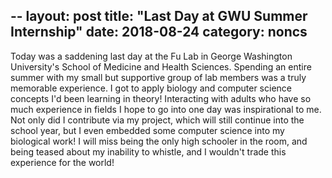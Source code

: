 --
layout: post
title: "Last Day at GWU Summer Internship"
date: 2018-08-24
category: noncs
--
Today was a saddening last day at the Fu Lab in George Washington University's School of Medicine and Health Sciences. Spending an entire summer with my small but supportive group of lab members was a truly memorable experience. I got to apply biology and computer science concepts I'd been learning in theory! Interacting with adults who have so much experience in fields I hope to go into one day was inspirational to me. Not only did I contribute via my project, which will still continue into the school year, but I even embedded some computer science into my biological work! I will miss being the only high schooler in the room, and being teased about my inability to whistle, and I wouldn't trade this experience for the world!
